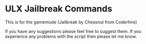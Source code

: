 ULX Jailbreak Commands
=============

This is for the gamemode (Jailbreak by Chessnut from Coderhire)


If you have any suggestions please feel free to suggest them. If you experience any problems with the script then please let me know.

